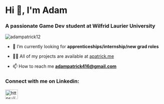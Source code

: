 <h1 align="left">Hi 👋, I'm Adam</h1>
<h3 align="left">A passionate Game Dev student at Wilfrid Laurier University</h3>

<p align="left"> <img src="https://komarev.com/ghpvc/?username=adampatrick12&label=Profile%20views&color=0e75b6&style=flat" alt="adampatrick12" /> </p>

- 🌱 I’m currently looking for **apprenticeships/internship/new grad roles**

- 👨‍💻 All of my projects are available at [apatrick.me](https://apatrick.me/)

- 📫 How to reach me **adampatrick416@gmail.com**

<h3 align="left">Connect with me on Linkedin:</h3>
<p align="left">
<a href="https://www.linkedin.com/in/adam-s-patrick/" target="blank"><img align="center" src="https://raw.githubusercontent.com/rahuldkjain/github-profile-readme-generator/master/src/images/icons/Social/linked-in-alt.svg" alt="https://www.linkedin.com/in/adam-s-patrick/" height="30" width="40" /></a>
</p>

